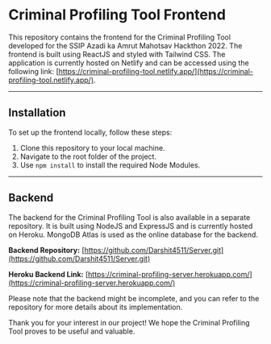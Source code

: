 # Criminal Profiling Tool Frontend

This repository contains the frontend for the Criminal Profiling Tool developed for the SSIP Azadi ka Amrut Mahotsav Hackthon 2022. The frontend is built using ReactJS and styled with Tailwind CSS. The application is currently hosted on Netlify and can be accessed using the following link: [https://criminal-profiling-tool.netlify.app/](https://criminal-profiling-tool.netlify.app/).

---

## Installation

To set up the frontend locally, follow these steps:

1. Clone this repository to your local machine.
2. Navigate to the root folder of the project.
3. Use `npm install` to install the required Node Modules.

---

## Backend

The backend for the Criminal Profiling Tool is also available in a separate repository. It is built using NodeJS and ExpressJS and is currently hosted on Heroku. MongoDB Atlas is used as the online database for the backend.

**Backend Repository:** [https://github.com/Darshit4511/Server.git](https://github.com/Darshit4511/Server.git)

**Heroku Backend Link:** [https://criminal-profiling-server.herokuapp.com/](https://criminal-profiling-server.herokuapp.com/)

Please note that the backend might be incomplete, and you can refer to the repository for more details about its implementation.

Thank you for your interest in our project! We hope the Criminal Profiling Tool proves to be useful and valuable.
